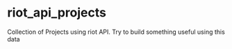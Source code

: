 # riot_api_projects
Collection of Projects using riot API. Try to build something useful using this data

